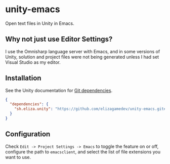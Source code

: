 # unity-emacs

Open text files in Unity in Emacs.

## Why not just use Editor Settings?

I use the Omnisharp language server with Emacs, and in some versions of Unity,
solution and project files were not being generated unless I had set Visual
Studio as my editor.

## Installation

See the Unity documentation for [Git
dependencies](https://docs.unity3d.com/Manual/upm-git.html).

```json
{
  "dependencies": {
    "sh.eliza.unity": "https://github.com/elizagamedev/unity-emacs.git#v0.1.0"
  }
}
```

## Configuration

Check `Edit -> Project Settings -> Emacs` to toggle the feature on or off,
configure the path to `emacsclient`, and select the list of file extensions you
want to use.
